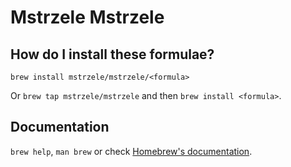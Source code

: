 # Mstrzele Mstrzele

## How do I install these formulae?

`brew install mstrzele/mstrzele/<formula>`

Or `brew tap mstrzele/mstrzele` and then `brew install <formula>`.

## Documentation

`brew help`, `man brew` or check [Homebrew's documentation](https://docs.brew.sh).

